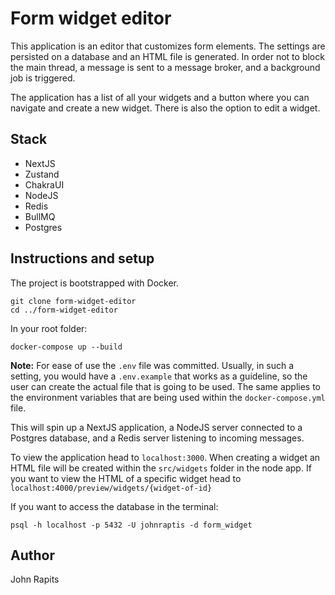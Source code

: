 # Form widget editor

This application is an editor that customizes form elements. The settings are persisted on a database and an HTML file is generated. In order not to block the main thread, a message is sent to a message broker, and a background job is triggered. 

The application has a list of all your widgets and a button where you can navigate and create a new widget. There is also the option to edit a widget. 

## Stack
- NextJS
- Zustand
- ChakraUI
- NodeJS
- Redis
- BullMQ
- Postgres


## Instructions and setup

The project is bootstrapped with Docker.

```
git clone form-widget-editor
cd ../form-widget-editor
```

In your root folder:
```
docker-compose up --build
```

**Note:** For ease of use the `.env` file was committed. Usually, in such a setting, you would have a `.env.example` that works as a guideline, so the user can create the actual file that is going to be used. The same applies to the environment variables that are being used within the `docker-compose.yml` file.

This will spin up a NextJS application, a NodeJS server connected to a Postgres database, and a Redis server listening to incoming messages. 

To view the application head to `localhost:3000`. When creating a widget an HTML file will be created within the `src/widgets` folder in the node app.
If you want to view the HTML of a specific widget head to `localhost:4000/preview/widgets/{widget-of-id}`

If you want to access the database in the terminal:
```
psql -h localhost -p 5432 -U johnraptis -d form_widget
```

## Author
John Rapits
